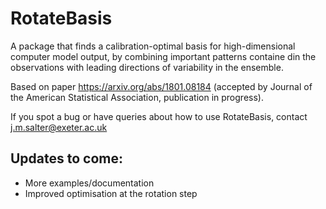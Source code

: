 # RotateBasis

A package that finds a calibration-optimal basis for high-dimensional computer model output, by combining important patterns containe din the observations with leading directions of variability in the ensemble.

Based on paper https://arxiv.org/abs/1801.08184 (accepted by Journal of the American Statistical Association, publication in progress).

If you spot a bug or have queries about how to use RotateBasis, contact j.m.salter@exeter.ac.uk

## Updates to come:

- More examples/documentation
- Improved optimisation at the rotation step
